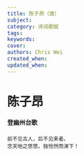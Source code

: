 ```yaml
---
title: 陈子昂（唐）
subject: 
category: 诗词歌赋
tags: 
keywords: 
cover: 
authors: Chris Wei
created_when: 
updated_when: 
---
```


# 陈子昂

#### 登幽州台歌

```
前不见古人，后不见来者。
念天地之悠悠，独怆然而涕下！
```
